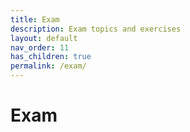 ```yaml
---
title: Exam
description: Exam topics and exercises
layout: default
nav_order: 11
has_children: true
permalink: /exam/
---
```


# Exam
